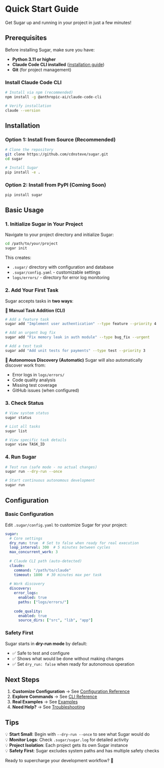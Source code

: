 # Quick Start Guide

Get Sugar up and running in your project in just a few minutes!

## Prerequisites

Before installing Sugar, make sure you have:

- **Python 3.11 or higher**
- **Claude Code CLI installed** ([installation guide](https://docs.anthropic.com/claude-code))
- **Git** (for project management)

### Install Claude Code CLI

```bash
# Install via npm (recommended)
npm install -g @anthropic-ai/claude-code-cli

# Verify installation
claude --version
```

## Installation

### Option 1: Install from Source (Recommended)

```bash
# Clone the repository
git clone https://github.com/cdnsteve/sugar.git
cd sugar

# Install Sugar
pip install -e .
```

### Option 2: Install from PyPI (Coming Soon)

```bash
pip install sugar
```

## Basic Usage

### 1. Initialize Sugar in Your Project

Navigate to your project directory and initialize Sugar:

```bash
cd /path/to/your/project
sugar init
```

This creates:
- `.sugar/` directory with configuration and database
- `.sugar/config.yaml` - customizable settings
- `logs/errors/` - directory for error log monitoring

### 2. Add Your First Task

Sugar accepts tasks in **two ways**:

**📝 Manual Task Addition (CLI)**
```bash
# Add a feature task
sugar add "Implement user authentication" --type feature --priority 4

# Add an urgent bug fix
sugar add "Fix memory leak in auth module" --type bug_fix --urgent

# Add a test task
sugar add "Add unit tests for payments" --type test --priority 3
```

**🤖 Autonomous Discovery (Automatic)**
Sugar will also automatically discover work from:
- Error logs in `logs/errors/`
- Code quality analysis
- Missing test coverage
- GitHub issues (when configured)

### 3. Check Status

```bash
# View system status
sugar status

# List all tasks
sugar list

# View specific task details
sugar view TASK_ID
```

### 4. Run Sugar

```bash
# Test run (safe mode - no actual changes)
sugar run --dry-run --once

# Start continuous autonomous development
sugar run
```

## Configuration

### Basic Configuration

Edit `.sugar/config.yaml` to customize Sugar for your project:

```yaml
sugar:
  # Core settings
  dry_run: true  # Set to false when ready for real execution
  loop_interval: 300  # 5 minutes between cycles
  max_concurrent_work: 3
  
  # Claude CLI path (auto-detected)
  claude:
    command: "/path/to/claude"
    timeout: 1800  # 30 minutes max per task
    
  # Work discovery
  discovery:
    error_logs:
      enabled: true
      paths: ["logs/errors/"]
    
    code_quality:
      enabled: true
      source_dirs: ["src", "lib", "app"]
```

### Safety First

Sugar starts in **dry-run mode** by default:
- ✅ Safe to test and configure
- ✅ Shows what would be done without making changes
- ✅ Set `dry_run: false` when ready for autonomous operation

## Next Steps

1. **Customize Configuration** → See [Configuration Reference](configuration.md)
2. **Explore Commands** → See [CLI Reference](cli-reference.md)  
3. **Real Examples** → See [Examples](examples.md)
4. **Need Help?** → See [Troubleshooting](troubleshooting.md)

## Tips

💡 **Start Small**: Begin with `--dry-run --once` to see what Sugar would do  
💡 **Monitor Logs**: Check `.sugar/sugar.log` for detailed activity  
💡 **Project Isolation**: Each project gets its own Sugar instance  
💡 **Safety First**: Sugar excludes system paths and has multiple safety checks  

Ready to supercharge your development workflow? 🚀